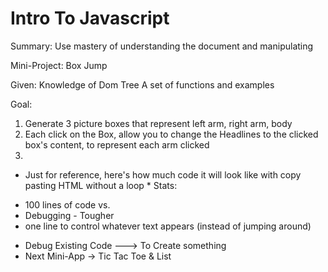 Intro To Javascript
================================
Summary:
Use mastery of understanding the document
and manipulating

Mini-Project: Box Jump

Given:
Knowledge of Dom Tree
A set of functions and examples

Goal:
1. Generate 3 picture boxes that represent left arm, right arm, body
2. Each click on the Box, allow you to change the Headlines to the clicked box's content,
to represent each arm clicked
3.

* Just for reference, here's how much code it will
look like with copy pasting HTML without a loop *
Stats:
- 100 lines of code vs.
- Debugging - Tougher
- one line to control whatever text appears (instead of jumping around)


* Debug Existing Code ---> To Create something
* Next Mini-App -> Tic Tac Toe & List
